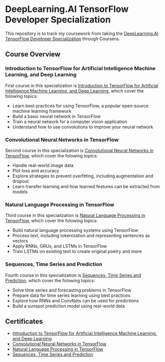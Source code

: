 # DeepLearning.AI TensorFlow Developer Specialization
This repository is to track my coursework from taking the [DeepLearning.AI TensorFlow Developer Specialization](https://www.coursera.org/professional-certificates/tensorflow-in-practice) through Coursera. 
## Course Overview
### Introduction to TensorFlow for Artificial Intelligence Machine Learning, and Deep Learning
First course in this specialization is [Introduction to TensorFlow for Artificial Intelligence Machine Learning, and Deep Learning](https://www.coursera.org/learn/introduction-tensorflow), which cover the folowing topics:
- Learn best practices for using TensorFlow, a popular open-source machine learning framework
- Build a basic neural network in TensorFlow
- Train a neural network for a computer vision application
- Understand how to use convolutions to improve your neural network

### Convolutional Neural  Networks in TensorFlow
Second course in this specialization is [Convolutional Neural  Networks in TensorFlow](https://www.coursera.org/learn/convolutional-neural-networks-tensorflow), which cover the folowing topics:
- Handle real-world image data
- Plot loss and accuracy
- Explore strategies to prevent overfitting, including augmentation and dropout
- Learn transfer learning and how learned features can be extracted from models
### Natural Language Processing in TensorFlow
Third course in this specialization is [Natural Language Processing in TensorFlow](https://www.coursera.org/learn/natural-language-processing-tensorflow), which cover the folowing topics:
- Build natural language processing systems using TensorFlow
- Process text, including tokenization and representing sentences as vectors
- Apply RNNs, GRUs, and LSTMs in TensorFlow
- Train LSTMs on existing text to create original poetry and more
### Sequences, Time Series and Prediction
Fourth course in this specialization is [Sequences, Time Series and Prediction](https://www.coursera.org/learn/tensorflow-sequences-time-series-and-prediction), which cover the folowing topics:
- Solve time series and forecasting problems in TensorFlow
- Prepare data for time series learning using best practices
- Explore how RNNs and ConvNets can be used for predictions
- Build a sunspot prediction model using real-world data

## Certificates
- [Introduction to TensorFlow for Artificial Intelligence Machine Learning, and Deep Learning](https://coursera.org/share/58d43fe750c66461a40e1eb031472f79)
- [Convolutional Neural  Networks in TensorFlow](https://coursera.org/share/6211b214dfcdf6350c564b58a82531d3)
- [Natural Language Processing in TensorFlow](https://coursera.org/share/111dbd328b3bf077ee155f73adc2e8a8)
- [Sequences, Time Series and Prediction](https://coursera.org/share/71505245577334ec8f5d4fb288895780)